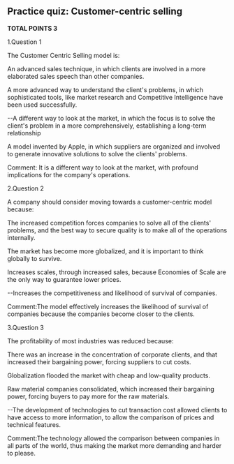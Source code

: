## Practice quiz: Customer-centric selling

**TOTAL POINTS 3**

1.Question 1

The Customer Centric Selling model is:



An advanced sales technique, in which clients are involved in a more elaborated sales speech than other companies.



A more advanced way to understand the client's problems, in which sophisticated tools, like market research and Competitive Intelligence have been used successfully.



--A different way to look at the market, in which the focus is to solve the client's problem in a more comprehensively, establishing a long-term relationship



A model invented by Apple, in which suppliers are organized and involved to generate innovative solutions to solve the clients' problems.

Comment: It is a different way to look at the market, with profound implications for the company's operations.

2.Question 2

A company should consider moving towards a customer-centric model because:



The increased competition forces companies to solve all of the clients' problems, and the best way to secure quality is to make all of the operations internally.



The market has become more globalized, and it is important to think globally to survive.



Increases scales, through increased sales, because Economies of Scale are the only way to guarantee lower prices.



--Increases the competitiveness and likelihood of survival of companies.

Comment:The model effectively increases the likelihood of survival of companies because the companies become closer to the clients.

3.Question 3

The profitability of most industries was reduced because:



There was an increase in the concentration of corporate clients, and that increased their bargaining power, forcing suppliers to cut costs.



Globalization flooded the market with cheap and low-quality products.



Raw material companies consolidated, which increased their bargaining power, forcing buyers to pay more for the raw materials.



--The development of technologies to cut transaction cost allowed clients to have access to more information, to allow the comparison of prices and technical features.

Comment:The technology allowed the comparison between companies in all parts of the world, thus making the market more demanding and harder to please.